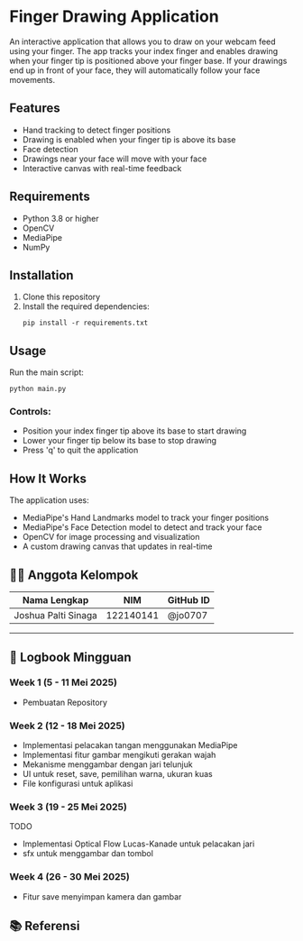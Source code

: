 # Finger Drawing Application

An interactive application that allows you to draw on your webcam feed using your finger. The app tracks your index finger and enables drawing when your finger tip is positioned above your finger base. If your drawings end up in front of your face, they will automatically follow your face movements.

## Features

-   Hand tracking to detect finger positions
-   Drawing is enabled when your finger tip is above its base
-   Face detection
-   Drawings near your face will move with your face
-   Interactive canvas with real-time feedback

## Requirements

-   Python 3.8 or higher
-   OpenCV
-   MediaPipe
-   NumPy

## Installation

1. Clone this repository
2. Install the required dependencies:
    ```
    pip install -r requirements.txt
    ```

## Usage

Run the main script:

```
python main.py
```

### Controls:

-   Position your index finger tip above its base to start drawing
-   Lower your finger tip below its base to stop drawing
-   Press 'q' to quit the application

## How It Works

The application uses:

-   MediaPipe's Hand Landmarks model to track your finger positions
-   MediaPipe's Face Detection model to detect and track your face
-   OpenCV for image processing and visualization
-   A custom drawing canvas that updates in real-time

## 👨‍💻 Anggota Kelompok

| Nama Lengkap        | NIM       | GitHub ID |
| ------------------- | --------- | --------- |
| Joshua Palti Sinaga | 122140141 | @jo0707   |

---

## 📘 Logbook Mingguan

### Week 1 (5 - 11 Mei 2025)

- Pembuatan Repository

### Week 2 (12 - 18 Mei 2025)

- Implementasi pelacakan tangan menggunakan MediaPipe
- Implementasi fitur gambar mengikuti gerakan wajah
- Mekanisme menggambar dengan jari telunjuk
- UI untuk reset, save, pemilihan warna, ukuran kuas
- File konfigurasi untuk aplikasi

### Week 3 (19 - 25 Mei 2025)

TODO
- Implementasi Optical Flow Lucas-Kanade untuk pelacakan jari
- sfx untuk menggambar dan tombol


### Week 4 (26 - 30 Mei 2025)

- Fitur save menyimpan kamera dan gambar

## 📚 Referensi
